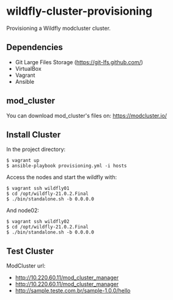 # wildfly-cluster-provisioning
Provisioning a Wildfly modcluster cluster.

## Dependencies
* Git Large Files Storage (https://git-lfs.github.com/)
* VirtualBox
* Vagrant
* Ansible

## mod_cluster

You can download mod_cluster's files on: https://modcluster.io/

## Install Cluster

In the project directory:

    $ vagrant up
    $ ansible-playbook provisioning.yml -i hosts

Access the nodes and start the wildfly with: <br/>

    $ vagrant ssh wildfly01
    $ cd /opt/wildfly-21.0.2.Final
    $ ./bin/standalone.sh -b 0.0.0.0

And node02:<br/>

    $ vagrant ssh wildfly02
    $ cd /opt/wildfly-21.0.2.Final
    $ ./bin/standalone.sh -b 0.0.0.0

## Test Cluster
ModCluster url:
<br/>
* http://10.220.60.11/mod_cluster_manager
* http://10.220.60.11/mod_cluster_manager
* http://sample.teste.com.br/sample-1.0.0/hello
